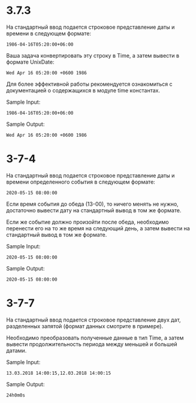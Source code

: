 
# 3.7.3
На стандартный ввод подается строковое представление даты и времени в следующем формате:
```
1986-04-16T05:20:00+06:00
```
Ваша задача конвертировать эту строку в Time, а затем вывести в формате UnixDate:
```
Wed Apr 16 05:20:00 +0600 1986
```
Для более эффективной работы рекомендуется ознакомиться с документацией о содержащихся в модуле time константах.

Sample Input:
```
1986-04-16T05:20:00+06:00
```
Sample Output:
```
Wed Apr 16 05:20:00 +0600 1986
```
# 3-7-4
На стандартный ввод подается строковое представление даты и времени определенного события в следующем формате:
```
2020-05-15 08:00:00
```
Если время события до обеда (13-00), то ничего менять не нужно, достаточно вывести дату на стандартный вывод в том же формате.

Если же событие должно произойти после обеда, необходимо перенести его на то же время на следующий день, а затем вывести на стандартный вывод в том же формате.



Sample Input:
```
2020-05-15 08:00:00
```
Sample Output:
```
2020-05-15 08:00:00
```
# 3-7-7


На стандартный ввод подается строковое представление двух дат, разделенных запятой (формат данных смотрите в примере).

Необходимо преобразовать полученные данные в тип Time, а затем вывести продолжительность периода между меньшей и большей датами.

Sample Input:
```
13.03.2018 14:00:15,12.03.2018 14:00:15
```
Sample Output:
```
24h0m0s
```
